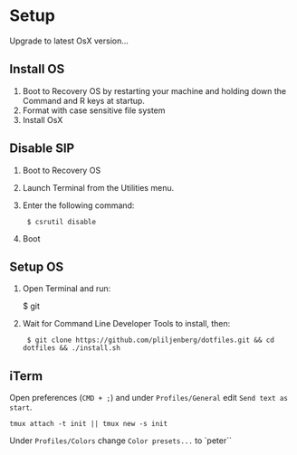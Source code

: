 # Setup
Upgrade to latest OsX version...

## Install OS
1. Boot to Recovery OS by restarting your machine and holding down the Command and R keys at startup.
2. Format with case sensitive file system
3. Install OsX

## Disable SIP
1. Boot to Recovery OS
2. Launch Terminal from the Utilities menu.
3. Enter the following command:

		$ csrutil disable
4. Boot

## Setup OS

1. Open Terminal and run:


    $ git

2. Wait for Command Line Developer Tools to install, then:

		$ git clone https://github.com/pliljenberg/dotfiles.git && cd dotfiles && ./install.sh


## iTerm
Open preferences (`CMD + ;`) and under `Profiles/General` edit `Send text as start`.

    tmux attach -t init || tmux new -s init

Under `Profiles/Colors` change `Color presets...` to `peter``

